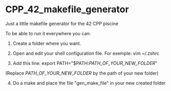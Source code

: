 # CPP_42_makefile_generator
Just a little makefile generator for the 42 CPP piscine 

To be able to run it everywhere you can:

1) Create a folder where you want.

2) Open and edit your shell configuration file. For exemple: vim ~/.zshrc

3) Add this line: export PATH="$PATH:*PATH_OF_YOUR_NEW_FOLDER*" 

(Replace *PATH_OF_YOUR_NEW_FOLDER* by the path of your new folder)

4) Do a make and place the file "gen_make_file" in your new created folder

